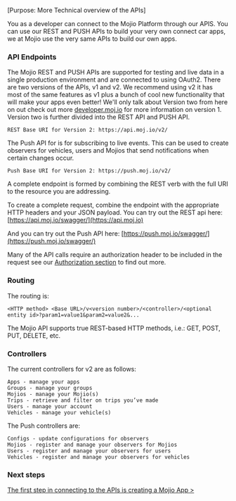 [Purpose: More Technical overview of the APIs]

You as a developer can connect to the Mojio Platform through our APIS. You can use our REST and PUSH APIs to build your very own connect car apps, we at Mojio use the very same APIs to build our own apps.

### API Endpoints ###

The Mojio REST and PUSH APIs are supported for testing and live data in a single production environment and are connected to using OAuth2. There are two versions of the APIs, v1 and v2. We recommend using v2 it has most of the same features as v1 plus a bunch of cool new functionality that will make your apps even better! We'll only talk about Version two from here on out check out more [developer.moj.io](https://developer.moj.io) for more information on version 1. Version two is further divided into the REST API and PUSH API. 

	REST Base URI for Version 2: https://api.moj.io/v2/

The Push API for is for subscribing to live events. This can be used  to create observers for vehicles, users and Mojios that send notifications when certain changes occur.

    Push Base URI for Version 2: https://push.moj.io/v2/

A complete endpoint is formed by combining the REST verb with the full URI to the resource you are addressing.

To create a complete request, combine the endpoint with the appropriate HTTP headers and your JSON payload. You can try out the REST api here: 
[https://api.moj.io/swagger/](https://api.moj.io)

And you can try out the Push API here: 
[https://push.moj.io/swagger/](https://push.moj.io/swagger/)

Many of the API calls require an authorization header to be included in the request see our [ Authorization section](#/content/cms.Getting_Started.Authorization) to find out more.



### Routing ###

The routing is:

	<HTTP method> <Base URL>/v<version number>/<controller>/<optional entity id>?param1=value1&param2=value2&...

The Mojio API supports true REST-based HTTP methods, i.e.: GET, POST, PUT, DELETE, etc.

### Controllers ###

The current controllers for v2 are as follows:

	Apps - manage your apps
    Groups - manage your groups
    Mojios - manage your Mojio(s)
    Trips - retrieve and filter on trips you’ve made
    Users - manage your account
    Vehicles - manage your vehicle(s)

The Push controllers are:

	Configs - update configurations for observers
    Mojios - register and manage your observers for Mojios
    Users - register and manage your observers for users
    Vehicles - register and manage your observers for vehicles

### Next steps ###

[The first step in connecting to the APIs is creating a Mojio App >](#/content/cms.GettingStarted.3-CreateAnApplication)
